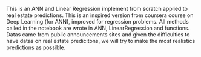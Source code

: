 This is an ANN and Linear Regression implement from scratch applied to real estate predictions. This is an inspired version from coursera course on Deep Learning (for ANN), improved for regression problems. 
All methods called in the notebook are wrote in ANN, LinearRegression and functions. 
Datas came from public announcements sites and given the difficulties to have datas on real estate predicitons, we will try to make the most realistics predictions as possible.

